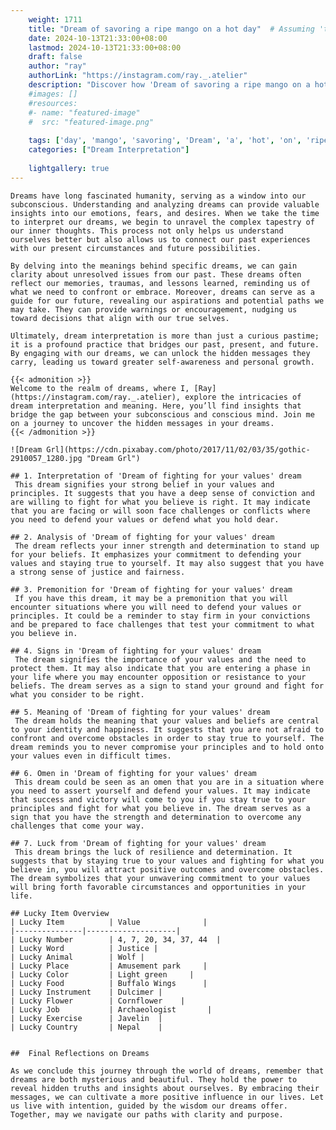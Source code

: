 ```yaml
---
    weight: 1711
    title: "Dream of savoring a ripe mango on a hot day"  # Assuming 'title' column exists
    date: 2024-10-13T21:33:00+08:00
    lastmod: 2024-10-13T21:33:00+08:00
    draft: false
    author: "ray"
    authorLink: "https://instagram.com/ray._.atelier"
    description: "Discover how 'Dream of savoring a ripe mango on a hot day' can interpret your future and uncover its significant meanings in your life."
    #images: []
    #resources:
    #- name: "featured-image"
    #  src: "featured-image.png"
    
    tags: ['day', 'mango', 'savoring', 'Dream', 'a', 'hot', 'on', 'ripe', 'of']
    categories: ["Dream Interpretation"]
    
    lightgallery: true
---
```

    
    Dreams have long fascinated humanity, serving as a window into our subconscious. Understanding and analyzing dreams can provide valuable insights into our emotions, fears, and desires. When we take the time to interpret our dreams, we begin to unravel the complex tapestry of our inner thoughts. This process not only helps us understand ourselves better but also allows us to connect our past experiences with our present circumstances and future possibilities.
    
    By delving into the meanings behind specific dreams, we can gain clarity about unresolved issues from our past. These dreams often reflect our memories, traumas, and lessons learned, reminding us of what we need to confront or embrace. Moreover, dreams can serve as a guide for our future, revealing our aspirations and potential paths we may take. They can provide warnings or encouragement, nudging us toward decisions that align with our true selves.
    
    Ultimately, dream interpretation is more than just a curious pastime; it is a profound practice that bridges our past, present, and future. By engaging with our dreams, we can unlock the hidden messages they carry, leading us toward greater self-awareness and personal growth.
    
    {{< admonition >}}
    Welcome to the realm of dreams, where I, [Ray](https://instagram.com/ray._.atelier), explore the intricacies of dream interpretation and meaning. Here, you’ll find insights that bridge the gap between your subconscious and conscious mind. Join me on a journey to uncover the hidden messages in your dreams.
    {{< /admonition >}}
    
    ![Dream Grl](https://cdn.pixabay.com/photo/2017/11/02/03/35/gothic-2910057_1280.jpg "Dream Grl")
    
    ## 1. Interpretation of 'Dream of fighting for your values' dream
     This dream signifies your strong belief in your values and principles. It suggests that you have a deep sense of conviction and are willing to fight for what you believe is right. It may indicate that you are facing or will soon face challenges or conflicts where you need to defend your values or defend what you hold dear.
    
    ## 2. Analysis of 'Dream of fighting for your values' dream
     The dream reflects your inner strength and determination to stand up for your beliefs. It emphasizes your commitment to defending your values and staying true to yourself. It may also suggest that you have a strong sense of justice and fairness.
    
    ## 3. Premonition for 'Dream of fighting for your values' dream
     If you have this dream, it may be a premonition that you will encounter situations where you will need to defend your values or principles. It could be a reminder to stay firm in your convictions and be prepared to face challenges that test your commitment to what you believe in.
    
    ## 4. Signs in 'Dream of fighting for your values' dream
     The dream signifies the importance of your values and the need to protect them. It may also indicate that you are entering a phase in your life where you may encounter opposition or resistance to your beliefs. The dream serves as a sign to stand your ground and fight for what you consider to be right.
    
    ## 5. Meaning of 'Dream of fighting for your values' dream
     The dream holds the meaning that your values and beliefs are central to your identity and happiness. It suggests that you are not afraid to confront and overcome obstacles in order to stay true to yourself. The dream reminds you to never compromise your principles and to hold onto your values even in difficult times.
    
    ## 6. Omen in 'Dream of fighting for your values' dream
     This dream could be seen as an omen that you are in a situation where you need to assert yourself and defend your values. It may indicate that success and victory will come to you if you stay true to your principles and fight for what you believe in. The dream serves as a sign that you have the strength and determination to overcome any challenges that come your way.
    
    ## 7. Luck from 'Dream of fighting for your values' dream
     This dream brings the luck of resilience and determination. It suggests that by staying true to your values and fighting for what you believe in, you will attract positive outcomes and overcome obstacles. The dream symbolizes that your unwavering commitment to your values will bring forth favorable circumstances and opportunities in your life.
    
    ## Lucky Item Overview
    | Lucky Item          | Value              |
    |---------------|--------------------|
    | Lucky Number        | 4, 7, 20, 34, 37, 44  |
    | Lucky Word          | Justice |
    | Lucky Animal        | Wolf |
    | Lucky Place         | Amusement park     |
    | Lucky Color         | Light green     |
    | Lucky Food          | Buffalo Wings      |
    | Lucky Instrument    | Dulcimer |
    | Lucky Flower        | Cornflower    |
    | Lucky Job           | Archaeologist       |
    | Lucky Exercise      | Javelin  |
    | Lucky Country       | Nepal    |
    
    
    ##  Final Reflections on Dreams
    
    As we conclude this journey through the world of dreams, remember that dreams are both mysterious and beautiful. They hold the power to reveal hidden truths and insights about ourselves. By embracing their messages, we can cultivate a more positive influence in our lives. Let us live with intention, guided by the wisdom our dreams offer. Together, may we navigate our paths with clarity and purpose.
    